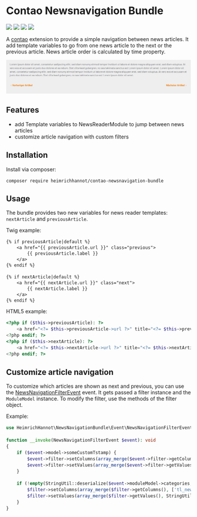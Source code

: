 # Contao Newsnavigation Bundle

[![](https://img.shields.io/packagist/v/heimrichhannot/contao-newsnavigation-bundle.svg)](https://packagist.org/packages/heimrichhannot/contao-newsnavigation-bundle)
[![](https://img.shields.io/packagist/l/heimrichhannot/contao-newsnavigation-bundle.svg)](https://packagist.org/packages/heimrichhannot/contao-newsnavigation-bundle)
[![](https://img.shields.io/packagist/dt/heimrichhannot/contao-newsnavigation-bundle.svg)](https://packagist.org/packages/heimrichhannot/contao-newsnavigation-bundle)
![](https://img.shields.io/badge/PHPStan-level%205-brightgreen.svg?style=flat)


A [contao](https://contao.org/de/) extension to provide a simple navigation between news articles. It add template variables to go from one news article to the next or the previous article. 
News article order is calculated by time property.

![screenshot.png](docs/screenshot.png)

## Features

* add Template variables to NewsReaderModule to jump between news articles
* customize article navigation with custom filters

## Installation

Install via composer:

```
composer require heimrichhannot/contao-newsnavigation-bundle
```

## Usage

The bundle provides two new variables for news reader templates: `nextArticle` and `previousArticle`.

Twig example:
```twig
{% if previousArticle|default %}
    <a href="{{ previousArticle.url }}" class="previous">
        {{ previousArticle.label }}
    </a>
{% endif %}

{% if nextArticle|default %}
    <a href="{{ nextArticle.url }}" class="next">
        {{ nextArticle.label }}
    </a>
{% endif %}
```

HTML5 example:
```php
<?php if ($this->previousArticle): ?>
    <a href="<?= $this->previousArticle->url ?>" title="<?= $this->previousArticle->title ?>"><?= $this->previousArticle->label ?></a>
<?php endif; ?>
<?php if ($this->nextArticle): ?>
    <a href="<?= $this->nextArticle->url ?>" title="<?= $this->nextArticle->title ?>"><?= $this->nextArticle->label ?></a>
<?php endif; ?>
```

## Customize article navigation

To customize which articles are shown as next and previous, you can use the [NewsNavigationFilterEvent](src/Event/NewsNavigationFilterEvent.php) event. 
It gets passed a filter instance and the `ModuleModel` instance.
To modify the filter, use the methods of the filter object.

Example:

```php
use HeimrichHannot\NewsNavigationBundle\Event\NewsNavigationFilterEvent;

function __invoke(NewsNavigationFilterEvent $event): void
{        
    if ($event->model->someCustomTstamp) {
        $event->filter->setColumns(array_merge($event->filter->getColumns(), ['someCustomTstamp>=?']));
        $event->filter->setValues(array_merge($event->filter->getValues(), [$event->model->someCustomTstamp]));
    }
    
    if (!empty(StringUtil::deserialize($event->moduleModel->categories, true))) {
        $filter->setColumns(array_merge($filter->getColumns(), ['tl_news.categories IN (?)']));
        $filter->setValues(array_merge($filter->getValues(), StringUtil::deserialize($event->moduleModel->categories, true)));
    }
}
```
